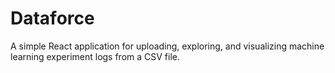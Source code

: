 # Dataforce
A simple React application for uploading, exploring, and visualizing machine learning experiment logs from a CSV file.
